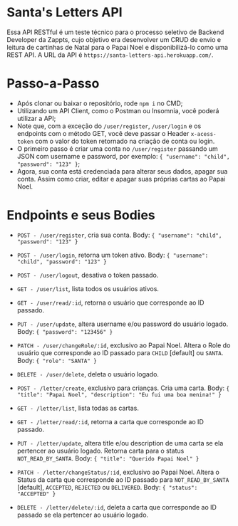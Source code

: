 # Santa's Letters API

Essa API RESTful é um teste técnico para o processo seletivo de Backend Developer da Zappts, cujo objetivo era desenvolver um CRUD de envio e leitura de cartinhas de Natal para o Papai Noel e disponibilizá-lo como uma REST API. A URL da API é `https://santa-letters-api.herokuapp.com/`.

# Passo-a-Passo

- Após clonar ou baixar o repositório, rode `npm i` no CMD;
- Utilizando um API Client, como o Postman ou Insomnia, você poderá utilizar a API;
- Note que, com a exceção do `/user/register`, `/user/login` e os endpoints com o método GET, você deve passar o Header `x-acess-token` com o valor do token retornado na criação de conta ou login.
- O primeiro passo é criar uma conta no `/user/register` passando um JSON com username e password, por exemplo: `{ "username": "child", "password": "123" }`;
- Agora, sua conta está credenciada para alterar seus dados, apagar sua conta. Assim como criar, editar e apagar suas próprias cartas ao Papai Noel.

# Endpoints e seus Bodies

- `POST - /user/register`, cria sua conta. Body: `{ "username": "child", "password": "123" }`
- `POST - /user/login`, retorna um token ativo. Body: `{ "username": "child", "password": "123" }`
- `POST - /user/logout`, desativa o token passado.
- `GET - /user/list`, lista todos os usuários ativos.
- `GET - /user/read/:id`, retorna o usuário que corresponde ao ID passado.
- `PUT - /user/update`, altera username e/ou password do usuário logado. Body: `{ "password": "123456" }`
- `PATCH - /user/changeRole/:id`, exclusivo ao Papai Noel. Altera o Role do usuário que corresponde ao ID passado para `CHILD` [default] ou `SANTA`. Body: `{ "role": "SANTA" }`
- `DELETE - /user/delete`, deleta o usuário logado.

- `POST - /letter/create`, exclusivo para crianças. Cria uma carta. Body: `{ "title": "Papai Noel", "description": "Eu fui uma boa menina!" }`
- `GET - /letter/list`, lista todas as cartas.
- `GET - /letter/read/:id`, retorna a carta que corresponde ao ID passado.
- `PUT - /letter/update`, altera title e/ou description de uma carta se ela pertencer ao usuário logado. Retorna carta para o status `NOT_READ_BY_SANTA`. Body: `{ "title": "Querido Papai Noel" }`
- `PATCH - /letter/changeStatus/:id`, exclusivo ao Papai Noel. Altera o Status da carta que corresponde ao ID passado para `NOT_READ_BY_SANTA` [default], `ACCEPTED`, `REJECTED` ou `DELIVERED`. Body: `{ "status": "ACCEPTED" }`
- `DELETE - /letter/delete/:id`, deleta a carta que corresponde ao ID passado se ela pertencer ao usuário logado.
